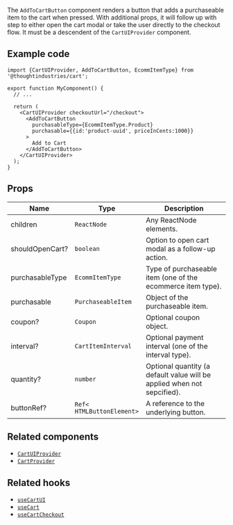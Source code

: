 The `AddToCartButton` component renders a button that adds a purchaseable item to the cart when pressed. With additional props, it will follow up with step to either open the cart modal or take the user directly to the checkout flow. It must be a descendent of the `CartUIProvider` component.

## Example code

```tsx
import {CartUIProvider, AddToCartButton, EcommItemType} from '@thoughtindustries/cart';

export function MyComponent() {
  // ...

  return (
    <CartUIProvider checkoutUrl="/checkout">
      <AddToCartButton
        purchasableType={EcommItemType.Product}
        purchasable={{id:'product-uuid', priceInCents:1000}}
      >
        Add to Cart
      </AddToCartButton>
    </CartUIProvider>
  );
}
```

## Props

| Name                         | Type                                        | Description                                                                                                                                                   |
| ---------------------------- | ------------------------------------------- | ------------------------------------------------------------------------------------------------------------------------------------------------------------- |
| children                     | <code>ReactNode</code>                      | Any ReactNode elements. |
| shouldOpenCart?              | <code>boolean</code>                        | Option to open cart modal as a follow-up action. |
| purchasableType              | <code>EcommItemType</code>                  | Type of purchaseable item (one of the ecommerce item type). |
| purchasable                  | <code>PurchaseableItem</code>               | Object of the purchaseable item. |
| coupon?                      | <code>Coupon</code>                         | Optional coupon object. |
| interval?                    | <code>CartItemInterval</code>               | Optional payment interval (one of the interval type). |
| quantity?                    | <code>number</code>                         | Optional quantity (a default value will be applied when not sepcified). |
| buttonRef?                   | <code>Ref<<wbr>HTMLButtonElement<wbr>> </code>                | A reference to the underlying button. |

## Related components

- [`CartUIProvider`](./cart-ui-provider.md)
- [`CartProvider`](./cart-provider.md)

## Related hooks

- [`useCartUI`](./use-cart-ui.md)
- [`useCart`](./use-cart.md)
- [`useCartCheckout`](./use-cart-checkout.md)
